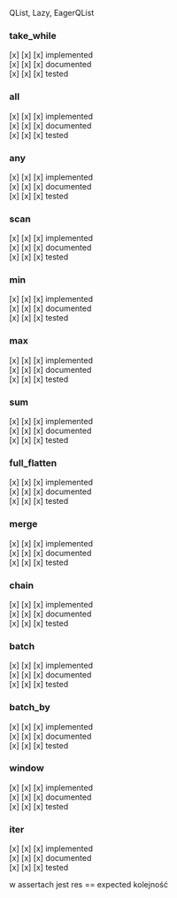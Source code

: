 QList, Lazy, EagerQList
### take_while
[x] [x] [x] implemented \
[x] [x] [x] documented \
[x] [x] [x] tested

### all
[x] [x] [x] implemented \
[x] [x] [x] documented \
[x] [x] [x] tested

### any
[x] [x] [x] implemented \
[x] [x] [x] documented \
[x] [x] [x] tested

### scan
[x] [x] [x] implemented \
[x] [x] [x] documented \
[x] [x] [x] tested

### min
[x] [x] [x] implemented \
[x] [x] [x] documented \
[x] [x] [x] tested

### max
[x] [x] [x] implemented \
[x] [x] [x] documented \
[x] [x] [x] tested

### sum
[x] [x] [x] implemented \
[x] [x] [x] documented \
[x] [x] [x] tested

### full_flatten
[x] [x] [x] implemented \
[x] [x] [x] documented \
[x] [x] [x] tested

### merge
[x] [x] [x] implemented \
[x] [x] [x] documented \
[x] [x] [x] tested

### chain
[x] [x] [x] implemented \
[x] [x] [x] documented \
[x] [x] [x] tested

### batch
[x] [x] [x] implemented \
[x] [x] [x] documented \
[x] [x] [x] tested

### batch_by
[x] [x] [x] implemented \
[x] [x] [x] documented \
[x] [x] [x] tested

### window
[x] [x] [x] implemented \
[x] [x] [x] documented \
[x] [x] [x] tested

### iter
[x] [x] [x] implemented \
[x] [x] [x] documented \
[x] [x] [x] tested

w assertach jest res == expected kolejność